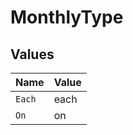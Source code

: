 # MonthlyType


## Values

| Name   | Value  |
| ------ | ------ |
| `Each` | each   |
| `On`   | on     |